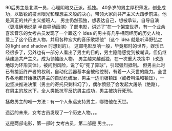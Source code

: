 90后男主是北漂一员，心理阴暗又正派。孤独。
40多岁的男主厚积薄发，创业成功，以敏锐的技术眼光和理想主义般的决心，带领大家向共产主义大踏步前进。他是真正的共产主义接班人。
男主仍然孤独，想表达自己，想被承认，自导自演（更准确地说是 半自导动画演）了部电影，讲述了“在一个架空世界，有一个业余喜欢音乐的女考古员发现了一个跟这个 idea 的男主有几乎相同经历的历史人物，爱上了这个历史人物，并用各种宏大的音乐歌颂他”（这个 idea 就是听泽野弘之的 light and shadow 时想到的）。
这部电影反响一般，毕竟那时的世界，娱乐已经很多了，另外也有一部分人看出了男主的目的，男主隐隐感觉到被嘲讽，但仍继续建造共产主义，成为领袖级人物。
男主越来越孤独，在一次重大决策中（改造地球为环形天体），被问到风险，说了句“死了算球”，引起强烈抵制。
但男主此时已有接近终产者的权利，自动化武器基本全被他控制，有着一人灭世的能力。全世界各地都开始抵抗男主的自动化统治，男主一边消极镇压（或者叫温和镇压），一边坚决推进决策（男主的寄托只剩科幻了），偶尔愤怒了会发起大屠杀（绝路）。
在男主的放水下，全人类抵抗军反抗男主成功，男主被执行死刑。

拯救男主的唯一方法：有一个人永远支持男主，哪怕他在灭世。

遥远的未来，女考古员发现了一个历史人物。。。

这是两部电影，第一部时 女考古员，第二部是 男主。。。
